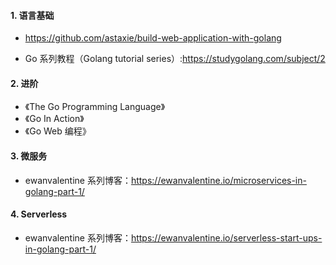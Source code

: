 #### 1. 语言基础

* https://github.com/astaxie/build-web-application-with-golang

* Go 系列教程（Golang tutorial series）:https://studygolang.com/subject/2

#### 2. 进阶

* 《The Go Programming Language》
* 《Go In Action》
* 《Go Web 编程》

#### 3. 微服务

* ewanvalentine 系列博客：https://ewanvalentine.io/microservices-in-golang-part-1/

#### 4. Serverless

* ewanvalentine 系列博客：https://ewanvalentine.io/serverless-start-ups-in-golang-part-1/